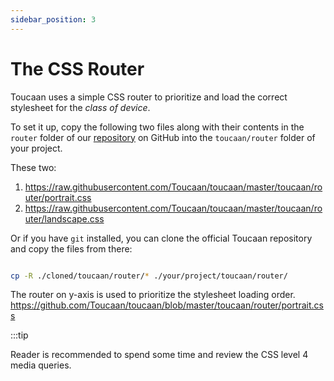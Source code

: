 ```yaml
---
sidebar_position: 3
---
```


# The CSS Router

Toucaan uses a simple CSS router to prioritize and load the correct stylesheet for the _class of device_. 

To set it up, copy the following two files along with their contents in the `router` folder of our [repository](https://github.com/Toucaan/toucaan/tree/master/toucaan/router) on GitHub into the `toucaan/router` folder of your project. 

These two:

1. https://raw.githubusercontent.com/Toucaan/toucaan/master/toucaan/router/portrait.css
2. https://raw.githubusercontent.com/Toucaan/toucaan/master/toucaan/router/landscape.css

Or if you have `git` installed, you can clone the official Toucaan repository and copy the files from there:

```bash title="css router"

cp -R ./cloned/toucaan/router/* ./your/project/toucaan/router/


```


The router on y-axis is used to prioritize the stylesheet loading order.
https://github.com/Toucaan/toucaan/blob/master/toucaan/router/portrait.css


:::tip

Reader is recommended to spend some time and review the CSS level 4 media queries.  
